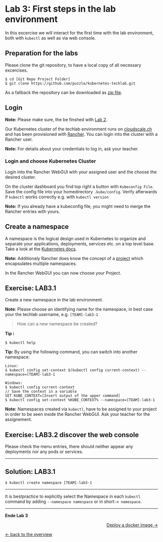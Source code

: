 # Lab 3: First steps in the lab environment

In this excercise we will interact for the first time with the lab environment, both with `kubectl` as well as via web console.


## Preparation for the labs

Please clone the git repository, to have a local copy of all necessary excercises.

```
$ cd [Git Repo Project Folder]
$ git clone https://github.com/puzzle/kubernetes-techlab.git
```

As a fallback the repository can be downloaded as [zip file](https://github.com/puzzle/kubernetes-techlab/archive/master.zip).


## Login

**Note:** Please make sure, the be finshed with [Lab 2](02_cli.md).

Our Kubernetes cluster of the techlab environment runs on [cloudscale.ch](cloudscale.ch) and has been provisioned with [Rancher](https://rancher.com/). You can login into the cluster with a Rancher user.

**Note:** For details about your credentials to log in, ask your teacher.



### Login and choose Kubernetes Cluster

Login into the Rancher WebGUI with your assigned user and the choose the desired cluster.


On the cluster dashboard you find top right a button with `Kubeconfig File`. Save the config file into your homedirectory `.kube/config`. Verify afterwards if `kubectl` works correctly e.g. with `kubectl version`

**Note:** If you already have a kubeconfig file, you might need to merge the Rancher entries with yours.


## Create a namespace

A namespace is the logical design used in Kubernetes to organize and separate your applications, deployments, services etc. on a top level base. Take a look at the [Kubernetes docs](https://kubernetes.io/docs/concepts/overview/working-with-objects/namespaces/).


**Note:** Additionaly Rancher does know the concept of a [project](https://rancher.com/docs/rancher/v2.x/en/cluster-admin/projects-and-namespaces/) which encapsulates multiple namespaces.

In the Rancher WebGUI you can now choose your Project.



## Exercise: LAB3.1

Create a new namespace in the lab environment.

**Note**: Please choose an identifying name for the namespace, in best case your the techlab username, e.g. `[TEAM]-lab3-1`

> How can a new namespace be created?

**Tip** :information_source:
```
$ kubectl help
```

**Tip:** By using the following command, you can switch into another namespace:
```
Linux:
$ kubectl config set-context $(kubectl config current-context) --namespace=[TEAM]-lab3-1
```

```
Windows:
$ kubectl config current-context
// Save the context in a variable
SET KUBE_CONTEXT=[Insert output of the upper command]
$ kubectl config set-context %KUBE_CONTEXT% --namespace=[TEAM]-lab3-1
```


**Note:** Namespaces created via `kubectl`, have to be assigned to your project in order to be seen inside the Rancher WebGUI. Ask your teacher for the assignement.

## Exercise: LAB3.2 discover the web console


Please check the menu entries, there should neither appear any deployments nor any pods or services.


---

## Solution: LAB3.1

```
$ kubectl create namespace [TEAM]-lab3-1
```
---

It is bestpractice to explicitly select the Namespace in each `kubectl` command by adding `--namespace namespace` or in short`-n namespace`.

---

**Ende Lab 3**

<p width="100px" align="right"><a href="04_deploy_dockerimage.md">Deploy a docker image →</a></p>

[← back to the overview](../README.md)
